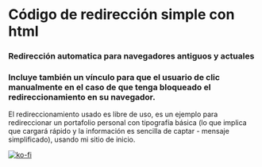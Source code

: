 # Código de redirección simple con html
### Redirección automatica para navegadores antiguos y actuales
### Incluye también un vínculo para que el usuario de clic manualmente en el caso de que tenga bloqueado el redireccionamiento en su navegador.

El redireccionamiento usado es libre de uso, es un ejemplo para redireccionar un portafolio personal con tipografía básica (lo que implica que cargará rápido y la información es sencilla de captar - mensaje simplificado), usando mi sitio de inicio.

[![ko-fi](https://ko-fi.com/img/githubbutton_sm.svg)](https://ko-fi.com/I2I1WL39L)
